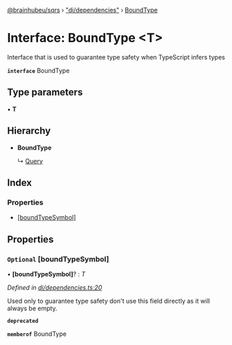 [@brainhubeu/sqrs](../README.md) › ["di/dependencies"](../modules/_di_dependencies_.md) › [BoundType](_di_dependencies_.boundtype.md)

# Interface: BoundType <**T**>

Interface that is used to guarantee type safety when TypeScript infers types

**`interface`** BoundType

## Type parameters

▪ **T**

## Hierarchy

* **BoundType**

  ↳ [Query](_queries_query_.query.md)

## Index

### Properties

* [[boundTypeSymbol]](_di_dependencies_.boundtype.md#optional-[boundtypesymbol])

## Properties

### `Optional` [boundTypeSymbol]

• **[boundTypeSymbol]**? : *T*

*Defined in [di/dependencies.ts:20](https://github.com/brainhubeu/sqrs/blob/master/packages/sqrs/src/di/dependencies.ts#L20)*

Used only to guarantee type safety don't use this field directly as it will always be empty.

**`deprecated`** 

**`memberof`** BoundType
